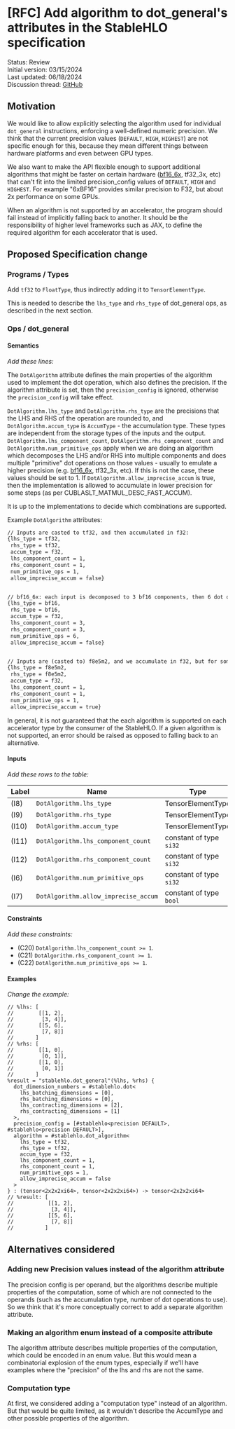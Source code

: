 # [RFC] Add algorithm to dot_general's attributes in the StableHLO specification

Status: Review<br/>
Initial version: 03/15/2024<br/>
Last updated: 06/18/2024<br/>
Discussion thread: [GitHub](https://github.com/openxla/stablehlo/pull/2096)

## Motivation

We would like to allow explicitly selecting the algorithm used for individual
`dot_general` instructions, enforcing a well-defined numeric precision. We think
that the current precision values (`DEFAULT`, `HIGH`, `HIGHEST`) are not
specific enough for this, because they mean different things between hardware
platforms and even between GPU types.

We also want to make the API flexible enough to support additional algorithms
that might be faster on certain hardware
([bf16_6x](https://arxiv.org/pdf/1904.06376.pdf), tf32_3x, etc) that can't fit
into the limited precision_config values of `DEFAULT`, `HIGH` and `HIGHEST`. For
example "6xBF16" provides similar precision to F32, but about 2x performance on
some GPUs.

When an algorithm is not supported by an accelerator, the program should fail
instead of implicitly falling back to another. It should be the responsibility
of higher level frameworks such as JAX, to define the required algorithm for
each accelerator that is used.

## Proposed Specification change

### Programs / Types

Add `tf32` to `FloatType`, thus indirectly adding it to `TensorElementType`.

This is needed to describe the `lhs_type` and `rhs_type` of dot_general ops, as
described in the next section.

### Ops / dot_general

#### Semantics

*Add these lines:*

The `DotAlgorithm` attribute defines the main properties of the algorithm used
to implement the dot operation, which also defines the precision. If the
algorithm attribute is set, then the `precision_config` is ignored, otherwise
the `precision_config` will take effect.

`DotAlgorithm.lhs_type` and `DotAlgorithm.rhs_type` are the precisions that the
LHS and RHS of the operation are rounded to, and `DotAlgorithm.accum_type` is
`AccumType` - the accumulation type. These types are independent from the
storage types of the inputs and the output. `DotAlgorithm.lhs_component_count`,
`DotAlgorithm.rhs_component_count` and `DotAlgorithm.num_primitive_ops` apply
when we are doing an algorithm which decomposes the LHS and/or RHS into multiple
components and does multiple "primitive" dot operations on those values -
usually to emulate a higher precision (e.g.
[bf16_6x](https://arxiv.org/pdf/1904.06376.pdf), tf32_3x, etc). If this is not
the case, these values should be set to 1. If
`DotAlgorithm.allow_imprecise_accum` is true, then the implementation is allowed
to accumulate in lower precision for some steps (as per
CUBLASLT_MATMUL_DESC_FAST_ACCUM).

It is up to the implementations to decide which combinations are supported.

Example `DotAlgorithm` attributes:

```txt
// Inputs are casted to tf32, and then accumulated in f32:
{lhs_type = tf32,
 rhs_type = tf32,
 accum_type = f32,
 lhs_component_count = 1,
 rhs_component_count = 1,
 num_primitive_ops = 1,
 allow_imprecise_accum = false}


// bf16_6x: each input is decomposed to 3 bf16 components, then 6 dot operations are done on those components, and the result is accumulated in f32.
{lhs_type = bf16,
 rhs_type = bf16,
 accum_type = f32,
 lhs_component_count = 3,
 rhs_component_count = 3,
 num_primitive_ops = 6,
 allow_imprecise_accum = false}


// Inputs are (casted to) f8e5m2, and we accumulate in f32, but for some steps we may accumulate in lower precision.
{lhs_type = f8e5m2,
 rhs_type = f8e5m2,
 accum_type = f32,
 lhs_component_count = 1,
 rhs_component_count = 1,
 num_primitive_ops = 1,
 allow_imprecise_accum = true}

```

In general, it is not guaranteed that the each algorithm is supported on each
accelerator type by the consumer of the StableHLO. If a given algorithm is not
supported, an error should be raised as opposed to falling back to an
alternative.

#### Inputs

*Add these rows to the table:*

Label | Name                                 | Type                    | Constraints
----- | ------------------------------------ | ----------------------- | -----------
(I8)  | `DotAlgorithm.lhs_type`              | TensorElementType       |
(I9)  | `DotAlgorithm.rhs_type`              | TensorElementType       |
(I10) | `DotAlgorithm.accum_type`            | TensorElementType       |
(I11) | `DotAlgorithm.lhs_component_count`   | constant of type `si32` | (C20)
(I12) | `DotAlgorithm.rhs_component_count`   | constant of type `si32` | (C21)
(I6)  | `DotAlgorithm.num_primitive_ops`     | constant of type `si32` | (C22)
(I7)  | `DotAlgorithm.allow_imprecise_accum` | constant of type `bool` |

#### Constraints

*Add these constraints:*

*   (C20) `DotAlgorithm.lhs_component_count >= 1`.
*   (C21) `DotAlgorithm.rhs_component_count >= 1`.
*   (C22) `DotAlgorithm.num_primitive_ops >= 1`.

#### Examples

*Change the example:*

```mlir
// %lhs: [
//        [[1, 2],
//         [3, 4]],
//        [[5, 6],
//         [7, 8]]
//       ]
// %rhs: [
//        [[1, 0],
//         [0, 1]],
//        [[1, 0],
//         [0, 1]]
//       ]
%result = "stablehlo.dot_general"(%lhs, %rhs) {
  dot_dimension_numbers = #stablehlo.dot<
    lhs_batching_dimensions = [0],
    rhs_batching_dimensions = [0],
    lhs_contracting_dimensions = [2],
    rhs_contracting_dimensions = [1]
  >,
  precision_config = [#stablehlo<precision DEFAULT>, #stablehlo<precision DEFAULT>],
  algorithm = #stablehlo.dot_algorithm<
    lhs_type = tf32,
    rhs_type = tf32,
    accum_type = f32,
    lhs_component_count = 1,
    rhs_component_count = 1,
    num_primitive_ops = 1,
    allow_imprecise_accum = false
  >
} : (tensor<2x2x2xi64>, tensor<2x2x2xi64>) -> tensor<2x2x2xi64>
// %result: [
//           [[1, 2],
//            [3, 4]],
//           [[5, 6],
//            [7, 8]]
//          ]
```

## Alternatives considered

### Adding new Precision values instead of the algorithm attribute

The precision config is per operand, but the algorithms describe multiple
properties of the computation, some of which are not connected to the operands
(such as the accumulation type, number of dot operations to use). So we think
that it's more conceptually correct to add a separate algorithm attribute.

### Making an algorithm enum instead of a composite attribute

The algorithm attribute describes multiple properties of the computation, which
could be encoded in an enum value. But this would mean a combinatorial explosion
of the enum types, especially if we'll have examples where the "precision" of
the lhs and rhs are not the same.

### Computation type

At first, we considered adding a "computation type" instead of an algorithm. But
that would be quite limited, as it wouldn't describe the AccumType and other
possible properties of the algorithm.
